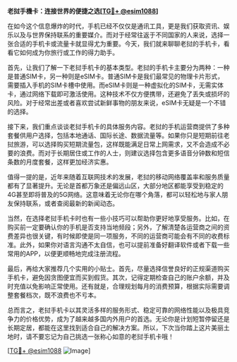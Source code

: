 **老挝手機卡：连接世界的便捷之选[[TG💪+ @esim1088](https://t.me/s/esim1088)]**

在如今这个信息爆炸的时代，手机已经不仅仅是通讯工具，更是我们获取资讯、娱乐以及与世界保持联系的重要媒介。而对于经常往返于不同国家的人来说，选择一张合适的手机卡或流量卡就显得尤为重要。今天，我们就来聊聊老挝的手机卡，看看它如何成为你旅行或工作的得力助手。

首先，让我们了解一下老挝手机卡的基本类型。老挝的手机卡主要分为两种：一种是普通SIM卡，另一种则是eSIM卡。普通SIM卡是我们最常见的物理卡片形式，需要插入手机的SIM卡槽中使用。而eSIM卡则是一种虚拟化的SIM卡，无需实体卡，通过网络下载即可激活使用。这种技术不仅方便携带，还避免了丢失或损坏的风险。对于经常出差或者喜欢尝试新鲜事物的朋友来说，eSIM卡无疑是一个不错的选择。

接下来，我们重点谈谈老挝手机卡的具体服务内容。老挝的手机运营商提供了多种套餐供用户选择，包括本地通话、国际长途、数据流量等。如果你只是短期前往老挝旅游，可以选择购买短期流量包，这样既能满足日常上网需求，又不会造成不必要的浪费。而对于长期居住或工作的人士，则建议选择包含更多语音分钟数和短信条数的月度套餐，这样更加经济实惠。

值得一提的是，近年来随着互联网技术的发展，老挝的移动网络覆盖率和服务质量都有了显著提升。无论是首都万象还是偏远山区，大部分地区都能享受到稳定的4G甚至即将普及的5G网络。这意味着无论你在哪个角落，都可以轻松地与家人朋友保持联系，或者查阅最新的新闻动态。

当然，在选择老挝手机卡时也有一些小技巧可以帮助你更好地享受服务。比如，在购买前一定要确认你的手机是否支持当地频段；另外，了解清楚各运营商之间的资费差异也很关键，有时候即使是同一项服务，不同的运营商可能会有不同的收费标准。此外，如果你对语言沟通不太自信，也可以提前准备好翻译软件或者下载一些常用的APP，以便更顺畅地完成注册流程。

最后，再给大家推荐几个实用的小贴士。首先，尽量选择信誉良好的正规渠道购买手机卡，避免因贪图便宜而买到假货。其次，记得定期检查自己的账户余额，并及时充值以免影响正常使用。还有就是，合理规划每月的消费预算，根据实际需要调整套餐档次，既不浪费也不亏本。

总而言之，老挝手机卡以其灵活多样的服务形式、稳定可靠的网络性能以及极具竞争力的价格优势，成为了越来越多国内外用户的首选。无论你是计划短暂停留还是长期定居，都能在这里找到适合自己的解决方案。所以，下次当你踏上这片美丽土地时，请不要忘记为自己挑选一张称心如意的老挝手机卡哦！

[[TG💪+ @esim1088](https://t.me/s/esim1088) ![Image](https://i.postimg.cc/4NQfJmqS/Snipaste-2025-05-13-00-14-12.png)]